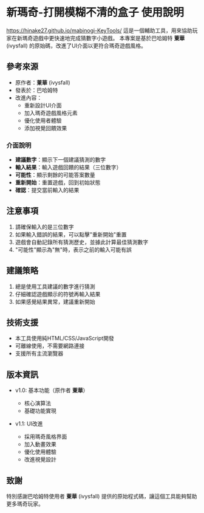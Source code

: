 # 新瑪奇-打開模糊不清的盒子 使用說明
https://hinake27.github.io/mabinogi-KeyTools/
這是一個輔助工具，用來協助玩家在新瑪奇遊戲中更快速地完成猜數字小遊戲。
本專案是基於巴哈姆特 **萰華** (ivysfall) 的原始碼，改進了UI介面以更符合瑪奇遊戲風格。

## 參考來源
- 原作者：**萰華** (ivysfall)
- 發表於：巴哈姆特
- 改進內容：
  - 重新設計UI介面
  - 加入瑪奇遊戲風格元素
  - 優化使用者體驗
  - 添加視覺回饋效果

### 介面說明
- **建議數字**：顯示下一個建議猜測的數字
- **輸入結果**：輸入遊戲回饋的結果（三位數字）
- **可能性**：顯示剩餘的可能答案數量
- **重新開始**：重置遊戲，回到初始狀態
- **確認**：提交當前輸入的結果

## 注意事項
1. 請確保輸入的是三位數字
2. 如果輸入錯誤的結果，可以點擊"重新開始"重置
3. 遊戲會自動記錄所有猜測歷史，並據此計算最佳猜測數字
4. "可能性"顯示為"無"時，表示之前的輸入可能有誤

## 建議策略
1. 總是使用工具建議的數字進行猜測
2. 仔細確認遊戲顯示的符號再輸入結果
3. 如果感覺結果異常，建議重新開始

## 技術支援
- 本工具使用純HTML/CSS/JavaScript開發
- 可離線使用，不需要網路連接
- 支援所有主流瀏覽器

## 版本資訊
- v1.0: 基本功能（原作者 **萰華**）
  - 核心演算法
  - 基礎功能實現
  
- v1.1: UI改進
  - 採用瑪奇風格界面
  - 加入動畫效果
  - 優化使用體驗
  - 改進視覺設計

## 致謝
特別感謝巴哈姆特使用者 **萰華** (ivysfall) 提供的原始程式碼，讓這個工具能夠幫助更多瑪奇玩家。

